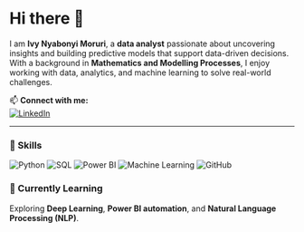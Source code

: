 # Hi there 👋

I am **Ivy Nyabonyi Moruri**, a **data analyst** passionate about uncovering insights and building predictive models that support data-driven decisions.  
With a background in **Mathematics and Modelling Processes**, I enjoy working with data, analytics, and machine learning to solve real-world challenges.  

📫 **Connect with me:**  
[![LinkedIn](https://img.shields.io/badge/LinkedIn-blue?logo=linkedin&logoColor=white)](https://www.linkedin.com/in/ivy-moruri-942024375/)

---

### 🧠 Skills
![Python](https://img.shields.io/badge/Python-3670A0?logo=python&logoColor=ffdd54)
![SQL](https://img.shields.io/badge/SQL-025E8C?logo=postgresql&logoColor=white)
![Power BI](https://img.shields.io/badge/Power%20BI-F2C811?logo=powerbi&logoColor=black)
![Machine Learning](https://img.shields.io/badge/Machine%20Learning-102230?logo=tensorflow&logoColor=orange)
![GitHub](https://img.shields.io/badge/GitHub-181717?logo=github&logoColor=white)




### 🌱 Currently Learning
Exploring **Deep Learning**, **Power BI automation**, and **Natural Language Processing (NLP)**.


